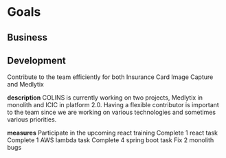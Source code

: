 # Goals

## Business

## Development
Contribute to the team efficiently for both Insurance Card Image Capture and Medlytix

**description**
COLINS is currently working on two projects, Medlytix in monolith and ICIC in platform 2.0.
Having a flexible contributor is important to the team since we are working on various technologies and sometimes various priorities.

**measures**
Participate in the upcoming react training
Complete 1 react task
Complete 1 AWS lambda task
Complete 4 spring boot task
Fix 2 monolith bugs
